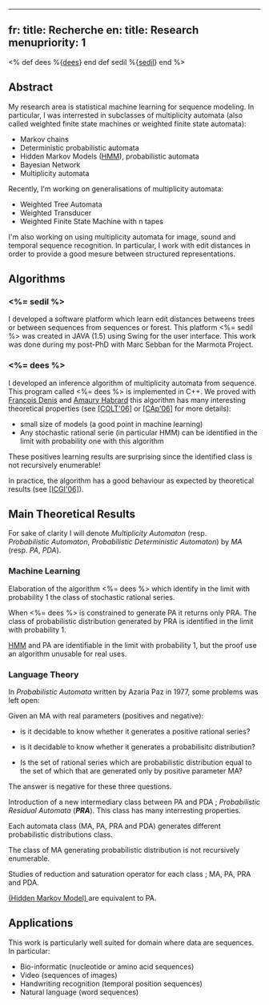 ----- 
fr: title: Recherche
en: title: Research
menupriority: 1
-----

<% 
def dees
    %{<a href="#{murl(dees)}"><span class="sc">dees</span></a>}
end
def sedil
    %{<a href="#{murl(sedil)}"><span class="sc">sed</span>i<span class="sc">l</span></a>}
end
%>

## Abstract

My research area is statistical machine learning for sequence modeling.
In particular, I was interrested in subclasses 
of multiplicity automata (also called weighted finite state machines
or weighted finite state automata):

- Markov chains
- Deterministic probabilistic automata
- Hidden Markov Models (<a href="http://en.wikipedia.org/wiki/Hidden_Markov_model">HMM</a>), probabilistic automata
- Bayesian Network
- Multiplicity automata

Recently, I'm working on generalisations of multiplicity automata:
      
- Weighted Tree Automata
- Weighted Transducer
- Weighted Finite State Machine with n tapes

I'm also working on using multiplicity automata for image, sound
and temporal sequence recognition.
In particular, I work with edit distances in order to provide a 
good mesure between structured representations.

## Algorithms

### <%= sedil %>

I developed a software platform which learn edit distances betweens trees or
between sequences from sequences or forest. 
This platform <%= sedil %>
was created in JAVA (1.5) using Swing for the user interface.
This work was done during my post-PhD with Marc Sebban for the Marmota
Project.

### <%= dees %>
  
I developed an inference algorithm of multiplicity automata from sequence.
This program called <%= dees %> is implemented in C++.
We proved with
<a href="http://www.lif.univ-mrs.fr/~fdenis">François Denis</a> and
<a href="http://www.lif.univ-mrs.fr/~habrard">Amaury Habrard</a> 
this algorithm has many interesting theoretical properties
(see <a href="/Scratch/files/colt2006.pdf">[COLT'06]</a> or 
 <a href="/Scratch/files/cap2006.pdf">[CAp'06]</a> for more details):

- small size of models (a good point in machine learning)
- Any stochastic rational serie (in particular HMM) can be identified in the limit with probability one with this algorithm

These positives learning results are surprising since the identified
class is not recursively enumerable!

In practice, the algorithm has a good behaviour as expected by
theoretical results (see <a href="/Scratch/files/icgi2006.pdf">[ICGI'06]</a>). 


## Main Theoretical Results

For sake of clarity I will denote
<em>Multiplicity Automaton</em> (resp.  
        <em>Probabilistic Automaton</em>, 
        <em>Probabilistic Deterministic Automaton</em>) by 
<em>MA</em> (resp. <em>PA</em>, <em>PDA</em>).

### Machine Learning

Elaboration of the algorithm <%= dees %> which identify in the limit with probability 1 the class of stochastic rational series.

When <%= dees %> is constrained to generate PA it returns only PRA.
The class of probabilistic distribution generated by PRA is identified in the limit with probability 1.

<a href="http://en.wikipedia.org/wiki/Hidden_Markov_model">HMM</a> 
and PA
are identifiable in the limit with probability 1, but
the proof use an algorithm unusable for real uses.

### Language Theory 

In <em>Probabilistic Automata</em> written by Azaria Paz in 1977,
some problems was left open:

Given an MA with real parameters (positives and negative): 

- is it decidable to know whether it generates a positive rational series?
- is it decidable to know whether it generates a probabilisitc distribution?

- Is the set of rational series which are probabilistic distribution equal to the set of which that are generated only by positive parameter MA?
     
The answer is negative for these three questions. 


Introduction of a new intermediary class between PA and PDA ;
<em>Probabilistic Residual Automata</em> (<b><em>PRA</em></b>).
This class has many interresting properties.

Each automata class (MA, PA, PRA and PDA) generates different probabilistic
distributions class.

The class of MA generating probabilistic distribution
is not recursively enumerable.

Studies of reduction and saturation operator for
each class ; MA, PA, PRA and PDA.

<a href="http://en.wikipedia.org/wiki/Hidden_Markov_model">
(Hidden Markov Model)
</a> are equivalent to PA. 

## Applications 

This work is particularly well suited for domain where data are
sequences. In particular:

- Bio-informatic (nucleotide or amino acid sequences)
- Video (sequences of images)
- Handwriting recognition (temporal position sequences)
- Natural language (word sequences)
